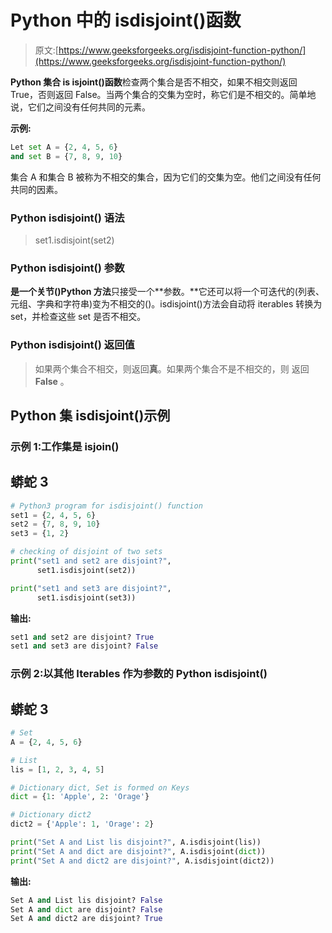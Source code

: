# Python 中的 isdisjoint()函数

> 原文:[https://www.geeksforgeeks.org/isdisjoint-function-python/](https://www.geeksforgeeks.org/isdisjoint-function-python/)

**Python 集合 is isjoint()函数**检查两个集合是否不相交，如果不相交则返回 True，否则返回 False。当两个集合的交集为空时，称它们是不相交的。简单地说，它们之间没有任何共同的元素。

**示例:**

```py
Let set A = {2, 4, 5, 6}
and set B = {7, 8, 9, 10} 
```

集合 A 和集合 B 被称为不相交的集合，因为它们的交集为空。他们之间没有任何共同的因素。

### Python isdisjoint() **语法**

> set1.isdisjoint(set2)

### Python isdisjoint() **参数**

**是一个关节()Python 方法**只接受一个**参数。**它还可以将一个可迭代的(列表、元组、字典和字符串)变为不相交的()。isdisjoint()方法会自动将 iterables 转换为 set，并检查这些 set 是否不相交。

### Python isdisjoint() **返回值**

> 如果两个集合不相交，则返回**真**。如果两个集合不是不相交的，则
> 返回 **False** 。

## Python 集 isdisjoint()示例

### 示例 1:工作集是 isjoin()

## 蟒蛇 3

```py
# Python3 program for isdisjoint() function
set1 = {2, 4, 5, 6}
set2 = {7, 8, 9, 10}
set3 = {1, 2}

# checking of disjoint of two sets
print("set1 and set2 are disjoint?",
      set1.isdisjoint(set2))

print("set1 and set3 are disjoint?",
      set1.isdisjoint(set3))
```

**输出:**

```py
set1 and set2 are disjoint? True
set1 and set3 are disjoint? False
```

### 示例 2:以其他 Iterables 作为参数的 Python isdisjoint()

## 蟒蛇 3

```py
# Set
A = {2, 4, 5, 6}

# List
lis = [1, 2, 3, 4, 5]

# Dictionary dict, Set is formed on Keys
dict = {1: 'Apple', 2: 'Orage'}

# Dictionary dict2
dict2 = {'Apple': 1, 'Orage': 2}

print("Set A and List lis disjoint?", A.isdisjoint(lis))
print("Set A and dict are disjoint?", A.isdisjoint(dict))
print("Set A and dict2 are disjoint?", A.isdisjoint(dict2))
```

**输出:**

```py
Set A and List lis disjoint? False
Set A and dict are disjoint? False
Set A and dict2 are disjoint? True
```